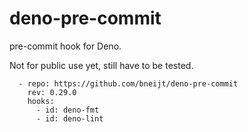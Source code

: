 # deno-pre-commit

pre-commit hook for Deno.

Not for public use yet, still have to be tested.

```
  - repo: https://github.com/bneijt/deno-pre-commit
    rev: 0.29.0
    hooks:
      - id: deno-fmt
      - id: deno-lint
```
